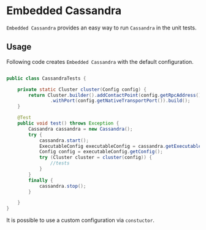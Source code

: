 # Embedded Cassandra 

`Embedded Cassandra` provides an easy way to run `Cassandra` in the unit tests.

## Usage

Following code creates `Embedded Cassandra` with the default configuration. 

```java

public class CassandraTests {

	private static Cluster cluster(Config config) {
		return Cluster.builder().addContactPoint(config.getRpcAddress())
				.withPort(config.getNativeTransportPort()).build();
	}

	@Test
	public void test() throws Exception {
		Cassandra cassandra = new Cassandra();
		try {
			cassandra.start();
			ExecutableConfig executableConfig = cassandra.getExecutableConfig();
			Config config = executableConfig.getConfig();
			try (Cluster cluster = cluster(config)) {
				//tests 
			}
		}
		finally {
			cassandra.stop();
		}

	}
}

```

It is possible to use a custom configuration via `constuctor`. 

